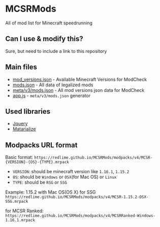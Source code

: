 # MCSRMods
All of mod list for Minecraft speedrunning

## Can I use & modify this?
Sure, but need to include a link to this repository

## Main files
- [mod_versions.json](./mod_versions.json) - Available Minecraft Versions for ModCheck
- [mods.json](./mods.json) - All data of legalized mods
- [meta/v3/mods.json](./meta/v4/mods.json) - All mod versions json data for ModCheck
- [app.js](./app.js) - `meta/v3/mods.json` generator

## Used libraries
- [Jquery](https://jquery.com/)
- [Matarialize](https://materializecss.com/about.html)

## Modpacks URL format
Basic format: `https://redlime.github.io/MCSRMods/modpacks/v4/MCSR-{VERSION}-{OS}-{TYPE}.mrpack`
- `VERSION`: should be minecraft version like `1.16.1`, `1.15.2`
- `OS`: should be `Windows` or `OSX`(for Mac OS) or `Linux`
- `TYPE`: should be `RSG` or `SSG`

Example: 1.15.2 with Mac OS(OS X) for SSG\
`https://redlime.github.io/MCSRMods/modpacks/v4/MCSR-1.15.2-OSX-SSG.mrpack`

for MCSR Ranked: `https://redlime.github.io/MCSRMods/modpacks/v4/MCSRRanked-Windows-1.16.1.mrpack`
